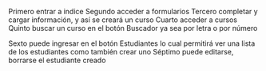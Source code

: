 Primero entrar a indice
Segundo acceder a formularios
Tercero completar y cargar información, y así se creará un curso
Cuarto acceder a cursos
Quinto buscar un curso en el botón Buscador ya sea por letra o por número

Sexto puede ingresar en el botón Estudiantes lo cual permitirá ver una lista de los estudiantes como también crear uno
Séptimo puede editarse, borrarse el estudiante creado  